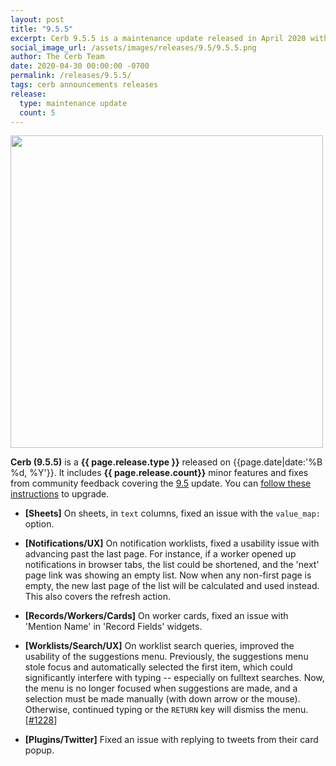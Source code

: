 ```yaml
---
layout: post
title: "9.5.5"
excerpt: Cerb 9.5.5 is a maintenance update released in April 2020 with 5 minor features and fixes from community feedback.
social_image_url: /assets/images/releases/9.5/9.5.5.png
author: The Cerb Team
date: 2020-04-30 00:00:00 -0700
permalink: /releases/9.5.5/
tags: cerb announcements releases
release:
  type: maintenance update
  count: 5
---
```


<div class="cerb-screenshot">
<img src="{{page.social_image_url}}" class="screenshot" width="500">
</div>

**Cerb (9.5.5)** is a **{{ page.release.type }}** released on {{page.date|date:'%B %d, %Y'}}. It includes **{{ page.release.count}}** minor features and fixes from community feedback covering the [9.5](/releases/9.5/) update.  You can [follow these instructions](/docs/upgrading/) to upgrade.

* **[Sheets]** On sheets, in `text` columns, fixed an issue with the `value_map:` option.

* **[Notifications/UX]** On notification worklists, fixed a usability issue with advancing past the last page. For instance, if a worker opened up notifications in browser tabs, the list could be shortened, and the 'next' page link was showing an empty list. Now when any non-first page is empty, the new last page of the list will be calculated and used instead. This also covers the refresh action. 

* **[Records/Workers/Cards]** On worker cards, fixed an issue with 'Mention Name' in 'Record Fields' widgets.

* **[Worklists/Search/UX]** On worklist search queries, improved the usability of the suggestions menu. Previously, the suggestions menu stole focus and automatically selected the first item, which could significantly interfere with typing -- especially on fulltext searches. Now, the menu is no longer focused when suggestions are made, and a selection must be made manually (with down arrow or the mouse). Otherwise, continued typing or the `RETURN` key will dismiss the menu. [[#1228](https://github.com/jstanden/cerb/issues/1228)]

* **[Plugins/Twitter]** Fixed an issue with replying to tweets from their card popup.

